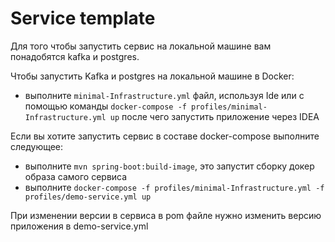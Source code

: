 # Service template

Для того чтобы запустить сервис на локальной машине вам понадобятся kafka и postgres.

Чтобы запустить Kafka и postgres на локальной машине в Docker:
 - выполните `minimal-Infrastructure.yml` файл, используя Ide или с помощью команды `docker-compose -f profiles/minimal-Infrastructure.yml up` после чего запустить приложение через IDEA

Если вы хотите запустить сервис в составе docker-compose выполните следующее:
- выполните `mvn spring-boot:build-image`, это запустит сборку докер образа самого сервиса
- выполните `docker-compose -f profiles/minimal-Infrastructure.yml -f profiles/demo-service.yml up`
 
 При изменении версии в сервиса в pom файле нужно изменить версию приложения в demo-service.yml  
